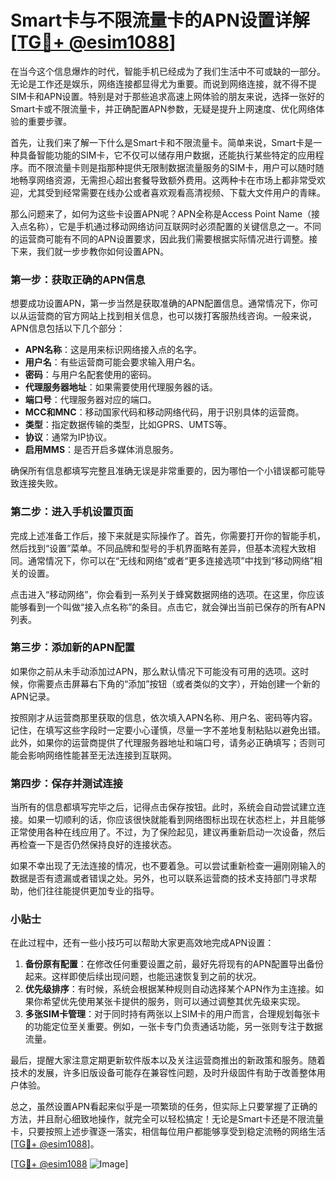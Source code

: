 # Smart卡与不限流量卡的APN设置详解[[TG💪+ @esim1088](https://t.me/s/esim1088)]

在当今这个信息爆炸的时代，智能手机已经成为了我们生活中不可或缺的一部分。无论是工作还是娱乐，网络连接都显得尤为重要。而说到网络连接，就不得不提SIM卡和APN设置。特别是对于那些追求高速上网体验的朋友来说，选择一张好的Smart卡或不限流量卡，并正确配置APN参数，无疑是提升上网速度、优化网络体验的重要步骤。

首先，让我们来了解一下什么是Smart卡和不限流量卡。简单来说，Smart卡是一种具备智能功能的SIM卡，它不仅可以储存用户数据，还能执行某些特定的应用程序。而不限流量卡则是指那种提供无限制数据流量服务的SIM卡，用户可以随时随地畅享网络资源，无需担心超出套餐导致额外费用。这两种卡在市场上都非常受欢迎，尤其受到经常需要在线办公或者喜欢观看高清视频、下载大文件用户的青睐。

那么问题来了，如何为这些卡设置APN呢？APN全称是Access Point Name（接入点名称），它是手机通过移动网络访问互联网时必须配置的关键信息之一。不同的运营商可能有不同的APN设置要求，因此我们需要根据实际情况进行调整。接下来，我们就一步步教你如何设置APN。

### 第一步：获取正确的APN信息

想要成功设置APN，第一步当然是获取准确的APN配置信息。通常情况下，你可以从运营商的官方网站上找到相关信息，也可以拨打客服热线咨询。一般来说，APN信息包括以下几个部分：

- **APN名称**：这是用来标识网络接入点的名字。
- **用户名**：有些运营商可能会要求输入用户名。
- **密码**：与用户名配套使用的密码。
- **代理服务器地址**：如果需要使用代理服务器的话。
- **端口号**：代理服务器对应的端口。
- **MCC和MNC**：移动国家代码和移动网络代码，用于识别具体的运营商。
- **类型**：指定数据传输的类型，比如GPRS、UMTS等。
- **协议**：通常为IP协议。
- **启用MMS**：是否开启多媒体消息服务。

确保所有信息都填写完整且准确无误是非常重要的，因为哪怕一个小错误都可能导致连接失败。

### 第二步：进入手机设置页面

完成上述准备工作后，接下来就是实际操作了。首先，你需要打开你的智能手机，然后找到“设置”菜单。不同品牌和型号的手机界面略有差异，但基本流程大致相同。通常情况下，你可以在“无线和网络”或者“更多连接选项”中找到“移动网络”相关的设置。

点击进入“移动网络”，你会看到一系列关于蜂窝数据网络的选项。在这里，你应该能够看到一个叫做“接入点名称”的条目。点击它，就会弹出当前已保存的所有APN列表。

### 第三步：添加新的APN配置

如果你之前从未手动添加过APN，那么默认情况下可能没有可用的选项。这时候，你需要点击屏幕右下角的“添加”按钮（或者类似的文字），开始创建一个新的APN记录。

按照刚才从运营商那里获取的信息，依次填入APN名称、用户名、密码等内容。记住，在填写这些字段时一定要小心谨慎，尽量一字不差地复制粘贴以避免出错。此外，如果你的运营商提供了代理服务器地址和端口号，请务必正确填写；否则可能会影响网络性能甚至无法连接到互联网。

### 第四步：保存并测试连接

当所有的信息都填写完毕之后，记得点击保存按钮。此时，系统会自动尝试建立连接。如果一切顺利的话，你应该很快就能看到网络图标出现在状态栏上，并且能够正常使用各种在线应用了。不过，为了保险起见，建议再重新启动一次设备，然后再检查一下是否仍然保持良好的连接状态。

如果不幸出现了无法连接的情况，也不要着急。可以尝试重新检查一遍刚刚输入的数据是否有遗漏或者错误之处。另外，也可以联系运营商的技术支持部门寻求帮助，他们往往能提供更加专业的指导。

### 小贴士

在此过程中，还有一些小技巧可以帮助大家更高效地完成APN设置：

1. **备份原有配置**：在修改任何重要设置之前，最好先将现有的APN配置导出备份起来。这样即使后续出现问题，也能迅速恢复到之前的状况。
2. **优先级排序**：有时候，系统会根据某种规则自动选择某个APN作为主连接。如果你希望优先使用某张卡提供的服务，则可以通过调整其优先级来实现。
3. **多张SIM卡管理**：对于同时持有两张以上SIM卡的用户而言，合理规划每张卡的功能定位至关重要。例如，一张卡专门负责通话功能，另一张则专注于数据流量。

最后，提醒大家注意定期更新软件版本以及关注运营商推出的新政策和服务。随着技术的发展，许多旧版设备可能存在兼容性问题，及时升级固件有助于改善整体用户体验。

总之，虽然设置APN看起来似乎是一项繁琐的任务，但实际上只要掌握了正确的方法，并且耐心细致地操作，就完全可以轻松搞定！无论是Smart卡还是不限流量卡，只要按照上述步骤逐一落实，相信每位用户都能够享受到稳定流畅的网络生活[[TG💪+ @esim1088](https://t.me/s/esim1088)]。

[[TG💪+ @esim1088](https://t.me/s/esim1088) ![Image](https://i.postimg.cc/4NQfJmqS/Snipaste-2025-05-13-00-14-12.png)]